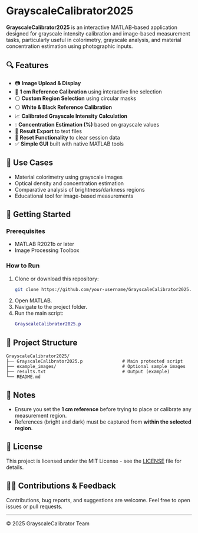 # GrayscaleCalibrator2025

**GrayscaleCalibrator2025** is an interactive MATLAB-based application designed for grayscale intensity calibration and image-based measurement tasks, particularly useful in colorimetry, grayscale analysis, and material concentration estimation using photographic inputs.

## 🔍 Features

- 📷 **Image Upload & Display**
- 📏 **1 cm Reference Calibration** using interactive line selection
- ⚪ **Custom Region Selection** using circular masks
- ⚪ **White & Black Reference Calibration**
- 📈 **Calibrated Grayscale Intensity Calculation**
- 💧 **Concentration Estimation (%)** based on grayscale values
- 💾 **Result Export** to text files
- 🔁 **Reset Functionality** to clear session data
- ✅ **Simple GUI** built with native MATLAB tools

## 🧪 Use Cases

- Material colorimetry using grayscale images
- Optical density and concentration estimation
- Comparative analysis of brightness/darkness regions
- Educational tool for image-based measurements

## 🚀 Getting Started

### Prerequisites

- MATLAB R2021b or later
- Image Processing Toolbox

### How to Run

1. Clone or download this repository:
    ```bash
    git clone https://github.com/your-username/GrayscaleCalibrator2025.git
    ```
2. Open MATLAB.
3. Navigate to the project folder.
4. Run the main script:
    ```matlab
    GrayscaleCalibrator2025.p
    ```

## 📂 Project Structure

```
GrayscaleCalibrator2025/
├── GrayscaleCalibrator2025.p               # Main protected script
├── example_images/                         # Optional sample images
├── results.txt                             # Output (example)
└── README.md
```

## 🧠 Notes

- Ensure you set the **1 cm reference** before trying to place or calibrate any measurement region.
- References (bright and dark) must be captured from **within the selected region**.

## 📝 License

This project is licensed under the MIT License - see the [LICENSE](LICENSE) file for details.

## 🙋‍♀️ Contributions & Feedback

Contributions, bug reports, and suggestions are welcome. Feel free to open issues or pull requests.

---

© 2025 GrayscaleCalibrator Team
